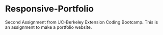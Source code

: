 # Responsive-Portfolio

Second Assignment from UC-Berkeley Extension Coding Bootcamp. This is an assignment to make a portfolio website.